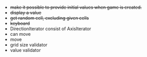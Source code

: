 - ~~make it possible to provide initial values when game is created.~~
- ~~display a value~~
- ~~get random cell, excluding given cells~~
- ~~keyboard~~
- DirectionIterator consist of AxisIterator
- can move
- move
- grid size validator
- value validator